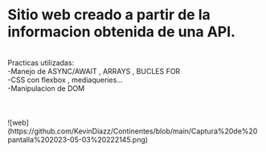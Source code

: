 
# Sitio web creado a partir de la informacion obtenida de una API.


<br>
 Practicas utilizadas:<br>
-Manejo de ASYNC/AWAIT , ARRAYS , BUCLES FOR<br>
-CSS con flexbox , mediaqueries...<br>
-Manipulacion de DOM<br>
<br>
<br>
<br>  
![web] (https://github.com/KevinDiazz/Continentes/blob/main/Captura%20de%20pantalla%202023-05-03%20222145.png) 
